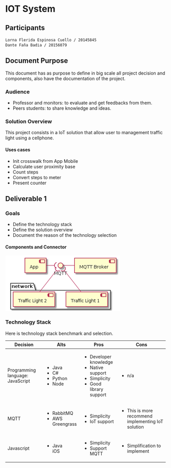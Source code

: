 # IOT System

## Participants

```
Lorna Flerida Espinosa Cuello / 20145845
Dante Faña Badia / 20156079
```

## Document Purpose

This document has as purpose to define in big scale all project decision and components, also have the documentation of the project.

### Audience

- Professor and monitors: to evaluate and get feedbacks from them.
- Peers students: to share knowledge and ideas.

### Solution Overview

This project consists in a IoT solution that allow user to management traffic light using a cellphone.

#### Uses cases

- Init crosswalk from App Mobile
- Calculate user proximity base 
- Count steps
- Convert steps to meter 
- Present counter 

## Deliverable 1

### Goals

- Define the technology stack 
- Define the solution overview 
- Document the reason of the technology selection 

#### Components and Connector

<img src="resources/component.png"/>

### Technology Stack

Here is technology stack benchmark and selection.

<table>
  <thead>
    <tr>
      <th>Decision</th>
      <th>Alts</th>
      <th>Pros</th>
      <th>Cons</th>
    </tr>
  </thead>
  <tbody>
    <tr>
      <td>Programming language: JavaScript</td>
      <td>
        <ul>
          <li>Java</li>
          <li>C#</li>
          <li>Python</li>
           <li>Node</li>
        </ul>
      </td>
      <td>
        <ul>
          <li>Developer knowledge</li>
          <li>Native support</li>
          <li>Simplicity</li>
          <li>Good library support</li>          
        </ul>
      </td>
      <td>
        <ul>
          <li>n/a</li>
        </ul>
      </td>
    </tr>
    <tr>
      <td>MQTT</td>
      <td>
        <ul>
          <li>RabbitMQ</li>
          <li>AWS Greengrass</li>
        </ul>
      </td>
      <td>
        <ul>
          <li>Simplicity</li>
          <li>IoT support</li>
        </ul>
      </td>
      <td>
        <ul>
          <li>This is more recommend implementing IoT solution</li>
        </ul>
      </td>
    </tr> 
    <tr>
      <td>Javascript</td>
      <td>
        <ul>
          <li>Java</li>
          <liade>iOS</li>
        </ul>
      </td>
      <td>
        <ul>
          <li>Simplicity</li>
          <li>Support MQTT</li>
        </ul>
      </td>
      <td>
        <ul>
          <li>Simplification to implement</li>
        </ul>
      </td>
    </tr>
  </tbody>
</table>
